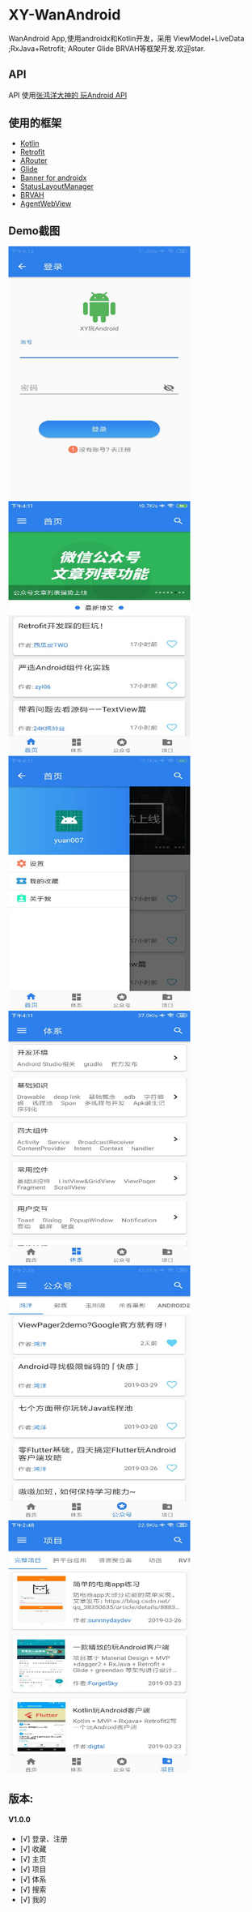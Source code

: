 # XY-WanAndroid
  WanAndroid App,使用androidx和Kotlin开发，采用 ViewModel+LiveData ;RxJava+Retrofit; ARouter Glide BRVAH等框架开发.欢迎star.

## API
  API 使用[张鸿洋大神的 玩Android API](https://www.wanandroid.com)

## 使用的框架

- [Kotlin](https://github.com/JetBrains/kotlin)
- [Retrofit](https://github.com/square/retrofit)
- [ARouter](https://github.com/alibaba/ARouter)
- [Glide](https://github.com/bumptech/glide)
- [Banner for androidx](https://github.com/yuan7016/BannerX)
- [StatusLayoutManager](https://github.com/Bakumon/StatusLayoutManager)
- [BRVAH](https://github.com/CymChad/BaseRecyclerViewAdapterHelper)
- [AgentWebView](https://github.com/Justson/AgentWeb)


## Demo截图

<img src="https://github.com/yuan7016/XY-WanAndroid/blob/master/demoimg/demo_login.jpg" width="360" height="500" alt="登录注册"/>
<img src="https://github.com/yuan7016/XY-WanAndroid/blob/master/demoimg/demo_home1.jpg" width="360" height="500" alt="首页"/><img src="https://github.com/yuan7016/XY-WanAndroid/blob/master/demoimg/demo_home2.jpg" width="360" height="500" alt="侧边栏"/>
<img src="https://github.com/yuan7016/XY-WanAndroid/blob/master/demoimg/demo_system.jpg" width="360" height="500" alt="体系"/><img src="https://github.com/yuan7016/XY-WanAndroid/blob/master/demoimg/demo_gzh.jpg" width="360" height="500" alt="公众号"/>
<img src="https://github.com/yuan7016/XY-WanAndroid/blob/master/demoimg/demo_project.jpg" width="360" height="500" alt="项目"/>


## 版本:
#### V1.0.0
- [√] 登录、注册
- [√] 收藏
- [√] 主页
- [√] 项目
- [√] 体系
- [√] 搜索
- [√] 我的
